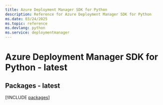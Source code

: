```yaml
---
title: Azure Deployment Manager SDK for Python
description: Reference for Azure Deployment Manager SDK for Python
ms.date: 03/24/2025
ms.topic: reference
ms.devlang: python
ms.service: deploymentmanager
---
```

# Azure Deployment Manager SDK for Python - latest
## Packages - latest
[!INCLUDE [packages](deployment-manager-index.md)]